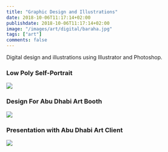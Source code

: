 ```yaml
---
title: "Graphic Design and Illustrations"
date: 2018-10-06T11:17:14+02:00
publishdate: 2018-10-06T11:17:14+02:00
image: "/images/art/digital/baraha.jpg"
tags: ["art"]
comments: false
---
```


Digital design and illustrations using Illustrator and Photoshop.

<!-- more -->

### Low Poly Self-Portrait
![](/images/art/digital/self-portrait.png)

### Design For Abu Dhabi Art Booth
![](/images/art/digital/abu-dhabi-art.png)

### Presentation with Abu Dhabi Art Client
![](/images/art/digital/abu-dhabi-art-2.jpg)